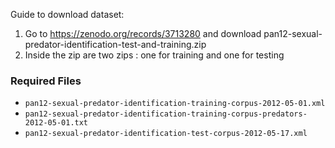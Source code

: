 Guide to download dataset:
1. Go to https://zenodo.org/records/3713280 and download  pan12-sexual-predator-identification-test-and-training.zip
2. Inside the zip are two zips : one for training and one for testing
### Required Files
- `pan12-sexual-predator-identification-training-corpus-2012-05-01.xml`  
- `pan12-sexual-predator-identification-training-corpus-predators-2012-05-01.txt`  
- `pan12-sexual-predator-identification-test-corpus-2012-05-17.xml`  

